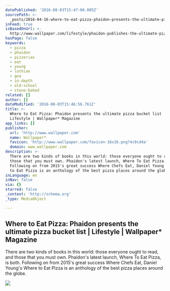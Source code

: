 ```yaml
---
datePublished: '2016-08-03T15:47:00.005Z'
sourcePath: >-
  _posts/2016-04-16-where-to-eat-pizza-phaidon-presents-the-ultimate-pizza-buck.md
inFeed: true
isBasedOnUrl: >-
  http://www.wallpaper.com/lifestyle/phaidon-publishes-the-ultimate-pizza-bucket-list-where-to-eat-pizza
hasPage: false
keywords:
  - pizza
  - phaidon
  - pizzerias
  - eat
  - young
  - lothian
  - goa
  - in-depth
  - old-school
  - stone-baked
related: []
author: []
dateModified: '2016-08-03T15:46:56.761Z'
title: >-
  Where to Eat Pizza: Phaidon presents the ultimate pizza bucket list |
  Lifestyle | Wallpaper* Magazine
app_links: []
publisher:
  url: 'http://www.wallpaper.com'
  name: Wallpaper*
  favicon: 'http://www.wallpaper.com/favicon-16x16.png?4c9cd4a'
  domain: www.wallpaper.com
description: >-
  There are two kinds of books in this world: those everyone ought to read, and
  those that you must own. Phaidon's latest launch, Where To Eat Pizza, is both.
  Following on from 2015's great success Where Chefs Eat, Daniel Young's Where
  to Eat Pizza is an anthology of the best pizza places around the globe.
inLanguage: en
inNav: false
via: {}
starred: false
_context: 'http://schema.org'
_type: MediaObject

---
```

<article style=""><h1>Where to Eat Pizza: Phaidon presents the ultimate pizza bucket list | Lifestyle | Wallpaper* Magazine</h1><p>There are two kinds of books in this world: those everyone ought to read, and those that you must own. Phaidon's latest launch, Where To Eat Pizza, is both. Following on from 2015's great success Where Chefs Eat, Daniel Young's Where to Eat Pizza is an anthology of the best pizza places around the globe.</p><img src="http://cdn.wallpaper.com/main/2016/03/wheretoeatpizza_p.jpg" /></article>
